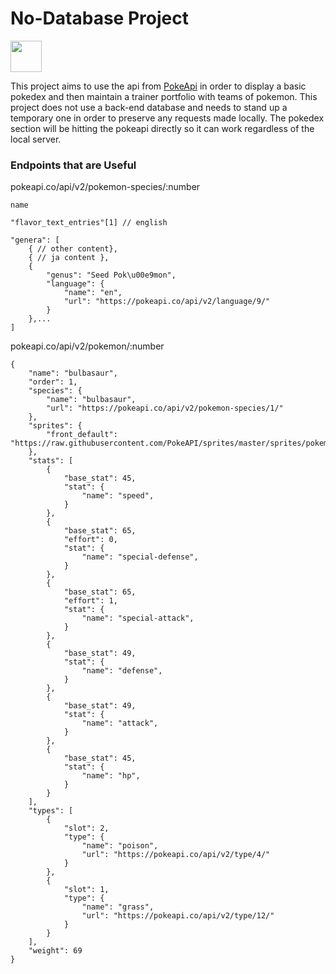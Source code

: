 # No-Database Project
<img src=https://s3.amazonaws.com/devmountain/www/img/dm_white_logo.png height="50px" />

This project aims to use the api from <a href="pokeapi.co">PokeApi</a> in order to display a basic pokedex and then maintain a trainer portfolio with teams of pokemon.  This project does not use a back-end database and needs to stand up a temporary one in order to preserve any requests made locally.  The pokedex section will be hitting the pokeapi directly so it can work regardless of the local server.

### Endpoints that are Useful
pokeapi.co/api/v2/pokemon-species/:number 
    
    name
    
    "flavor_text_entries"[1] // english

    "genera": [
        { // other content},
        { // ja content },
        {
            "genus": "Seed Pok\u00e9mon",
            "language": {
                "name": "en",
                "url": "https://pokeapi.co/api/v2/language/9/"
            }
        },...
    ]

pokeapi.co/api/v2/pokemon/:number 
```
{
    "name": "bulbasaur",
    "order": 1,
    "species": {
        "name": "bulbasaur",
        "url": "https://pokeapi.co/api/v2/pokemon-species/1/"
    },
    "sprites": {
        "front_default": "https://raw.githubusercontent.com/PokeAPI/sprites/master/sprites/pokemon/1.png"
    },
    "stats": [
        {
            "base_stat": 45,
            "stat": {
                "name": "speed",
            }
        },
        {
            "base_stat": 65,
            "effort": 0,
            "stat": {
                "name": "special-defense",
            }
        },
        {
            "base_stat": 65,
            "effort": 1,
            "stat": {
                "name": "special-attack",
            }
        },
        {
            "base_stat": 49,
            "stat": {
                "name": "defense",
            }
        },
        {
            "base_stat": 49,
            "stat": {
                "name": "attack",
            }
        },
        {
            "base_stat": 45,
            "stat": {
                "name": "hp",
            }
        }
    ],
    "types": [
        {
            "slot": 2,
            "type": {
                "name": "poison",
                "url": "https://pokeapi.co/api/v2/type/4/"
            }
        },
        {
            "slot": 1,
            "type": {
                "name": "grass",
                "url": "https://pokeapi.co/api/v2/type/12/"
            }
        }
    ],
    "weight": 69
}
```


